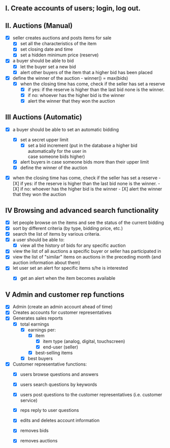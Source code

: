 ## I. Create accounts of users; login, log out.

## II. Auctions (Manual) 
- [X] seller creates auctions and posts items for sale
	- [X] set all the characteristics of the item
	- [X] set closing date and time
	- [X] set a hidden minimum price (reserve)
- [X] a buyer should be able to bid
	- [X] let the buyer set a new bid
	- [X] alert other buyers of the item that a higher bid has been placed 
- [X] define the winner of the auction - winner() = max(bids)
	- [X] when the closing time has come, check if the seller has set a reserve
	    - [X] if yes: if the reserve is higher than the last bid none is the winner.
	    - [X] if no: whoever has the higher bid is the winner
		- [X] alert the winner that they won the auction

## III Auctions (Automatic)
- [X] a buyer should be able to set an automatic bidding
    - [X] set a secret upper limit
	  - [X] set a bid increment (put in the database a higher bid automatically for the user in       
       case someone bids higher)
    - [X] alert buyers in case someone bids more than their upper limit 
    - [X] define the winner of the auction
- [X] when the closing time has come, check if the seller has set a reserve
	    - [X] if yes: if the reserve is higher than the last bid none is the winner.
	    - [X] if no: whoever has the higher bid is the winner
		- [X] alert the winner that they won the auction


## IV Browsing and advanced search functionality
- [X] let people browse on the items and see the status of the current bidding
- [X] sort by different criteria (by type, bidding price, etc.)
- [X] search the list of items by various criteria.
- [X] a user should be able to:
	- [X] view all the history of bids for any specific auction
- [X] view the list of all auctions a specific buyer or seller has participated in
- [X] view the list of "similar" items on auctions in the preceding month (and auction information about them)
- [X] let user set an alert for specific items s/he is interested 
	- [X] get an alert when the item becomes available


## V Admin and customer rep functions
- [X] Admin (create an admin account ahead of time)
- [X] Creates accounts for customer representatives
- [X] Generates sales reports 
	- [X] total earnings
		- [X] earnings per:
			- [X] item 
	    		- [X] item type (analog, digital, touchscreen)
	    		- [X] end-user (seller)
    		- [X] best-selling items
   		- [X] best buyers

- [X] Customer representative functions:
	- [X] users browse questions and answers
	- [X] users search questions by keywords
	- [X] users post questions to the customer representatives (i.e. customer service)
	- [X] reps reply to user questions
	- [X] edits and deletes account information
	- [X] removes bids 
	- [X] removes auctions 

